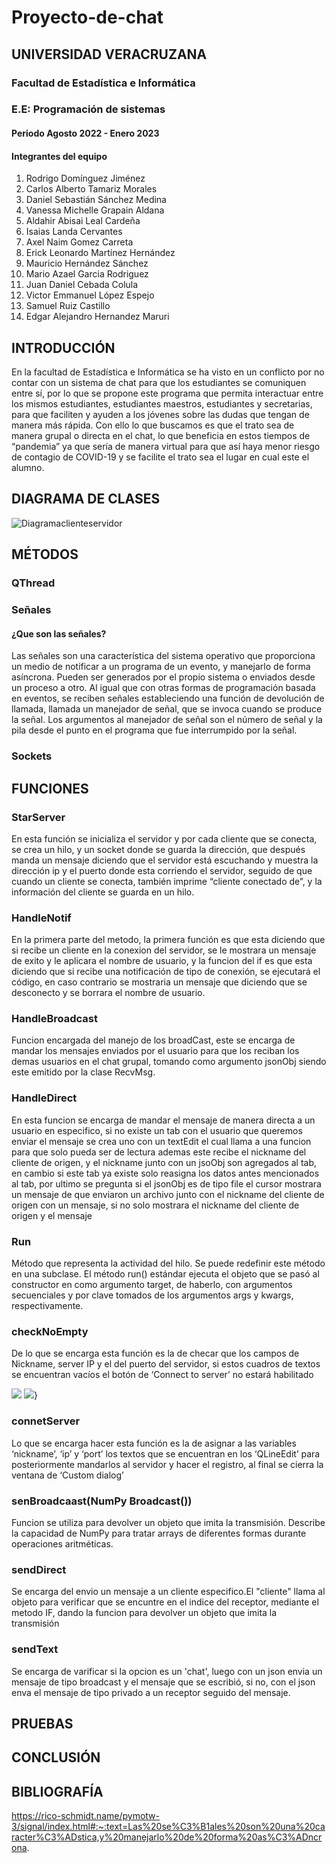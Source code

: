 # Proyecto-de-chat

## UNIVERSIDAD VERACRUZANA
### Facultad de Estadística e Informática
### E.E: Programación de sistemas
#### Periodo Agosto 2022 - Enero 2023

#### Integrantes del equipo
1. Rodrigo Domínguez Jiménez
2. Carlos Alberto Tamariz Morales
3. Daniel Sebastián Sánchez Medina
4. Vanessa Michelle Grapain Aldana
5. Aldahir Abisai Leal Cardeña
6. Isaias Landa Cervantes
7. Axel Naim Gomez Carreta
8. Erick Leonardo Martínez Hernández
9. Mauricio Hernández Sánchez
10. Mario Azael Garcia Rodriguez
11. Juan Daniel Cebada Colula 
12. Victor Emmanuel López Espejo
13. Samuel Ruiz Castillo
14. Edgar Alejandro Hernandez Maruri

## INTRODUCCIÓN
En la facultad de Estadística e Informática se  ha visto en un conflicto por no contar con un sistema de chat para que los estudiantes se comuniquen entre sí, por lo que se propone este programa que permita interactuar entre los mismos estudiantes, estudiantes maestros, estudiantes y secretarias, para que faciliten y ayuden a los jóvenes sobre las dudas que tengan de manera más rápida. 
Con ello lo que buscamos es que el trato sea de manera grupal o directa en el chat, lo que beneficia en estos tiempos de “pandemia” ya que sería de manera virtual  para que así haya menor riesgo de contagio de COVID-19 y se facilite el trato sea el lugar en cual este el alumno.

## DIAGRAMA DE CLASES 
![Diagramaclienteservidor](https://user-images.githubusercontent.com/111407329/204823356-b444dbaa-b50f-4c68-a8d1-644b34c0ce68.png)


## MÉTODOS
### QThread
### Señales
#### ¿Que son las señales?
Las señales son una característica del sistema operativo que proporciona un medio de notificar a un programa de un evento, y manejarlo de forma asíncrona.
Pueden ser generados por el propio sistema o enviados desde un proceso a otro.
Al igual que con otras formas de programación basada en eventos, se reciben señales estableciendo una función de devolución de llamada, llamada un manejador de señal,
que se invoca cuando se produce la señal. Los argumentos al manejador de señal son el número de señal y la pila desde el punto en el programa que fue interrumpido por
la señal.
### Sockets

## FUNCIONES

### StarServer
En esta función se inicializa el servidor y por cada cliente que se conecta, se crea un hilo, y un socket donde se guarda la dirección, que después manda un mensaje diciendo que el servidor está escuchando y muestra la dirección ip y el puerto donde esta corriendo el servidor, seguido de que cuando un cliente se conecta, también imprime “cliente conectado de”, y la información del cliente se guarda en un hilo.

### HandleNotif
En la primera parte del metodo, la primera función es que esta diciendo que si recibe un cliente en la conexion del servidor, se le mostrara un mensaje de exito y le aplicara el nombre de usuario, y la funcion del if es que esta diciendo que si recibe una notificación de tipo de conexión, se ejecutará el código, en caso contrario se mostraria un mensaje que diciendo que se desconecto y se borrara el nombre de usuario. 

### HandleBroadcast
Funcion encargada del manejo de los broadCast, este se encarga de mandar los mensajes enviados por el usuario para que los reciban los demas usuarios en el chat grupal, tomando como argumento jsonObj siendo este emitido por la clase RecvMsg.

### HandleDirect
En esta funcion se encarga de mandar el mensaje de manera directa a un usuario en especifico, si no existe un tab con el usuario que queremos enviar el mensaje se crea uno con un textEdit el cual llama a una funcion para que solo pueda ser de lectura ademas este recibe el nickname del cliente de origen, y el nickname junto con un jsoObj son agregados al tab, en cambio si este tab ya existe solo reasigna los datos antes mencionados al tab, por ultimo se pregunta si el jsonObj es de tipo file el cursor mostrara un mensaje de que enviaron un archivo junto con el nickname del cliente de origen con un mensaje, si no solo mostrara el nickname del cliente de origen y el mensaje

### Run
Método que representa la actividad del hilo. Se puede redefinir este método en una subclase. El método run() estándar ejecuta el objeto que se pasó al constructor en como argumento target, de haberlo, con argumentos secuenciales y por clave tomados de los argumentos args y kwargs, respectivamente.

### checkNoEmpty
De lo que se encarga esta función es la de checar que los campos de Nickname, server IP y el del puerto del servidor, si estos cuadros de textos se encuentran vacíos el botón de ‘Connect to server’ no estará habilitado

![](https://user-images.githubusercontent.com/113154040/205403477-c32328f5-88d2-4ecb-83da-be5c6f6570bc.png)  ![](https://user-images.githubusercontent.com/113154040/205403491-3161a2dc-7448-4e68-a958-6eb878e8c8af.png)}

### connetServer
Lo que se encarga hacer esta función es la de asignar a las variables ‘nickname’, ‘ip’ y ‘port’ los textos que se encuentran en los ‘QLineEdit’ para posteriormente mandarlos al servidor y hacer el registro, al final se cierra la ventana de ‘Custom dialog’

### senBroadcaast(NumPy Broadcast())
Funcion se utiliza para devolver un objeto que imita la transmisión. Describe la capacidad de NumPy para tratar arrays de diferentes formas durante operaciones aritméticas.

### sendDirect
Se encarga del envio un mensaje a un cliente especifico.El "cliente" llama al objeto para verificar que se encuntre en el indice del receptor, mediante el metodo IF, 
dando la funcion para devolver un objeto que imita la transmisión 

### sendText
Se encarga de varificar si la opcion es un 'chat', luego con un json envia un mensaje de tipo broadcast y el mensaje que se escribió, si no, con el json enva el mensaje de tipo privado a un receptor seguido del mensaje.

## PRUEBAS

## CONCLUSIÓN

## BIBLIOGRAFÍA

https://rico-schmidt.name/pymotw-3/signal/index.html#:~:text=Las%20se%C3%B1ales%20son%20una%20caracter%C3%ADstica,y%20manejarlo%20de%20forma%20as%C3%ADncrona.
